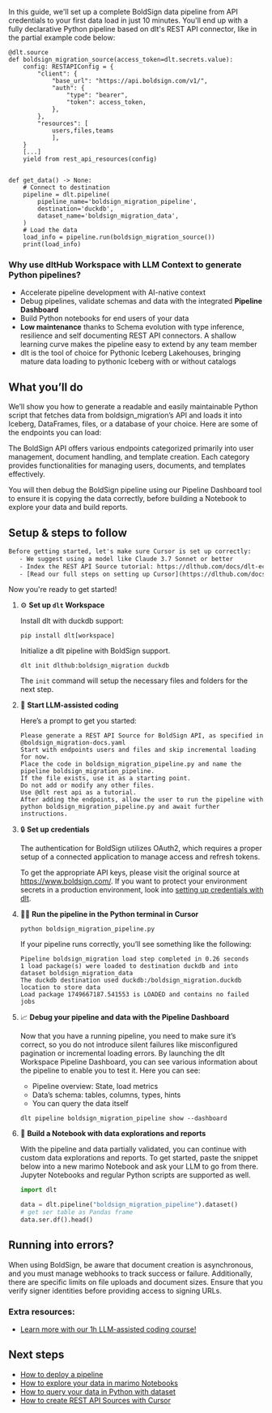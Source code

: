 In this guide, we'll set up a complete BoldSign data pipeline from API credentials to your first data load in just 10 minutes. You'll end up with a fully declarative Python pipeline based on dlt's REST API connector, like in the partial example code below:

```python-outcome
@dlt.source
def boldsign_migration_source(access_token=dlt.secrets.value):
    config: RESTAPIConfig = {
        "client": {
            "base_url": "https://api.boldsign.com/v1/",
            "auth": {
                "type": "bearer",
                "token": access_token,
            },
        },
        "resources": [
            users,files,teams
            ],
    }
    [...]
    yield from rest_api_resources(config)


def get_data() -> None:
    # Connect to destination
    pipeline = dlt.pipeline(
        pipeline_name='boldsign_migration_pipeline',
        destination='duckdb',
        dataset_name='boldsign_migration_data', 
    )
    # Load the data
    load_info = pipeline.run(boldsign_migration_source())
    print(load_info) 
```

### Why use dltHub Workspace with LLM Context to generate Python pipelines?

- Accelerate pipeline development with AI-native context
- Debug pipelines, validate schemas and data with the integrated **Pipeline Dashboard**
- Build Python notebooks for end users of your data
- **Low maintenance** thanks to Schema evolution with type inference, resilience and self documenting REST API connectors. A shallow learning curve makes the pipeline easy to extend by any team member
- dlt is the tool of choice for Pythonic Iceberg Lakehouses, bringing mature data loading to pythonic Iceberg with or without catalogs

## What you’ll do

We’ll show you how to generate a readable and easily maintainable Python script that fetches data from boldsign_migration’s API and loads it into Iceberg, DataFrames, files, or a database of your choice. Here are some of the endpoints you can load:

The BoldSign API offers various endpoints categorized primarily into user management, document handling, and template creation. Each category provides functionalities for managing users, documents, and templates effectively.

You will then debug the BoldSign pipeline using our Pipeline Dashboard tool to ensure it is copying the data correctly, before building a Notebook to explore your data and build reports.

## Setup & steps to follow

```default
Before getting started, let's make sure Cursor is set up correctly:
   - We suggest using a model like Claude 3.7 Sonnet or better
   - Index the REST API Source tutorial: https://dlthub.com/docs/dlt-ecosystem/verified-sources/rest_api/ and add it to context as **@dlt rest api**
   - [Read our full steps on setting up Cursor](https://dlthub.com/docs/dlt-ecosystem/llm-tooling/cursor-restapi#23-configuring-cursor-with-documentation)
```

Now you're ready to get started!

1. ⚙️ **Set up `dlt` Workspace**
    
    Install dlt with duckdb support:
    ```shell
    pip install dlt[workspace]
    ```

    Initialize a dlt pipeline with BoldSign support.
    ```shell
    dlt init dlthub:boldsign_migration duckdb
    ```

    The `init` command will setup the necessary files and folders for the next step.
    
2. 🤠 **Start LLM-assisted coding**
    
    Here’s a prompt to get you started:
    
    ```prompt
    Please generate a REST API Source for BoldSign API, as specified in @boldsign_migration-docs.yaml 
    Start with endpoints users and files and skip incremental loading for now. 
    Place the code in boldsign_migration_pipeline.py and name the pipeline boldsign_migration_pipeline. 
    If the file exists, use it as a starting point. 
    Do not add or modify any other files. 
    Use @dlt rest api as a tutorial. 
    After adding the endpoints, allow the user to run the pipeline with python boldsign_migration_pipeline.py and await further instructions.
    ```

    
3. 🔒 **Set up credentials** 
    
    The authentication for BoldSign utilizes OAuth2, which requires a proper setup of a connected application to manage access and refresh tokens.
    
    To get the appropriate API keys, please visit the original source at https://www.boldsign.com/.
    If you want to protect your environment secrets in a production environment, look into [setting up credentials with dlt](https://dlthub.com/docs/walkthroughs/add_credentials).
    
4. 🏃‍♀️ **Run the pipeline in the Python terminal in Cursor**
    
    ```shell
    python boldsign_migration_pipeline.py
    ```
    
    If your pipeline runs correctly, you’ll see something like the following:
    
    ```shell
    Pipeline boldsign_migration load step completed in 0.26 seconds
    1 load package(s) were loaded to destination duckdb and into dataset boldsign_migration_data
    The duckdb destination used duckdb:/boldsign_migration.duckdb location to store data
    Load package 1749667187.541553 is LOADED and contains no failed jobs
    ```
    
5. 📈 **Debug your pipeline and data with the Pipeline Dashboard**

    Now that you have a running pipeline, you need to make sure it’s correct, so you do not introduce silent failures like misconfigured pagination or incremental loading errors. By launching the dlt Workspace Pipeline Dashboard, you can see various information about the pipeline to enable you to test it. Here you can see:
    - Pipeline overview: State, load metrics
    - Data’s schema: tables, columns, types, hints
    - You can query the data itself
    
    ```shell
    dlt pipeline boldsign_migration_pipeline show --dashboard
    ```
    
6. 🐍 **Build a Notebook with data explorations and reports**

    With the pipeline and data partially validated, you can continue with custom data explorations and reports. To get started, paste the snippet below into a new marimo Notebook and ask your LLM to go from there. Jupyter Notebooks and regular Python scripts are supported as well.

    
    ```python
    import dlt

   data = dlt.pipeline("boldsign_migration_pipeline").dataset()
   # get ser table as Pandas frame
   data.ser.df().head()
    ```

## Running into errors?

When using BoldSign, be aware that document creation is asynchronous, and you must manage webhooks to track success or failure. Additionally, there are specific limits on file uploads and document sizes. Ensure that you verify signer identities before providing access to signing URLs.

### Extra resources:

- [Learn more with our 1h LLM-assisted coding course!](https://www.youtube.com/watch?v=GGid70rnJuM)

## Next steps

- [How to deploy a pipeline](https://dlthub.com/docs/walkthroughs/deploy-a-pipeline)
- [How to explore your data in marimo Notebooks](https://dlthub.com/docs/general-usage/dataset-access/marimo)
- [How to query your data in Python with dataset](https://dlthub.com/docs/general-usage/dataset-access/dataset)
- [How to create REST API Sources with Cursor](https://dlthub.com/docs/dlt-ecosystem/llm-tooling/cursor-restapi)